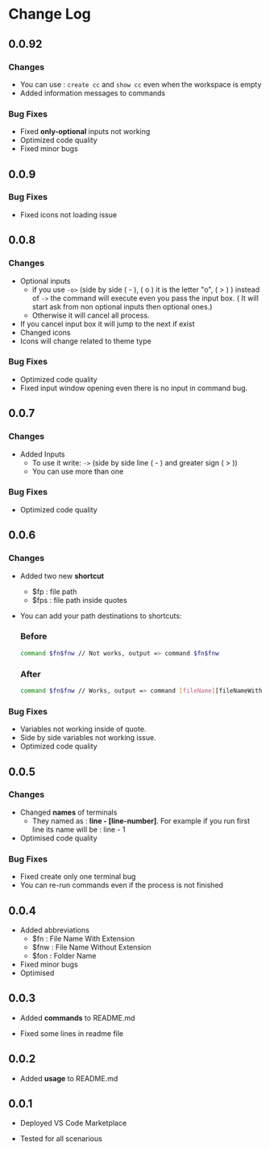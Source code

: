 # Change Log

## 0.0.92

### Changes

-   You can use :
    `create cc` and `show cc` even when the workspace is empty
-   Added information messages to commands

### Bug Fixes

-   Fixed **only-optional** inputs not working
-   Optimized code quality
-   Fixed minor bugs

## **0.0.9**

### Bug Fixes

-   Fixed icons not loading issue

## **0.0.8**

### Changes

-   Optional inputs
    -   if you use `-o>` (side by side ( - ), ( o ) it is the letter "o", ( > ) ) instead of `->` the command will execute even you pass the input box. ( It will start ask from non optional inputs then optional ones.)
    -   Otherwise it will cancel all process.
-   If you cancel input box it will jump to the next if exist
-   Changed icons
-   Icons will change related to theme type

### Bug Fixes

-   Optimized code quality
-   Fixed input window opening even there is no input in command bug.

## **0.0.7**

### Changes

-   Added Inputs
    -   To use it write: `->` (side by side line ( - ) and greater sign ( > ))
    -   You can use more than one

### Bug Fixes

-   Optimized code quality

## **0.0.6**

### Changes

-   Added two new **shortcut**
    -   $fp : file path
    -   $fps : file path inside quotes
-   You can add your path destinations to shortcuts:

    ### Before

    ```sh
    command $fn$fnw // Not works, output => command $fn$fnw
    ```

    ### After

    ```sh
    command $fn$fnw // Works, output => command [fileName][fileNameWithout Extension]
    ```

### Bug Fixes

-   Variables not working inside of quote.
-   Side by side variables not working issue.
-   Optimized code quality

## **0.0.5**

### Changes

-   Changed **names** of terminals
    -   They named as : **line - [line-number]**. For example if you run first line its name will be : line - 1
-   Optimised code quality

### Bug Fixes

-   Fixed create only one terminal bug
-   You can re-run commands even if the process is not finished

## **0.0.4**

-   Added abbreviations
    -   $fn : File Name With Extension
    -   $fnw : File Name Without Extension
    -   $fon : Folder Name
-   Fixed minor bugs
-   Optimised

## **0.0.3**

-   Added **commands** to README.md

-   Fixed some lines in readme file

## **0.0.2**

-   Added **usage** to README.md

## **0.0.1**

-   Deployed VS Code Marketplace

-   Tested for all scenarious

